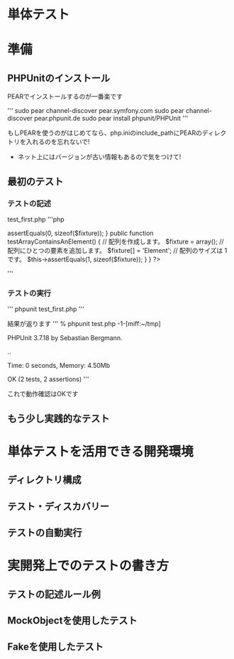# 単体テスト


# 準備

## PHPUnitのインストール
PEARでインストールするのが一番楽です

'''
sudo pear channel-discover pear.symfony.com
sudo pear channel-discover pear.phpunit.de
sudo pear install phpunit/PHPUnit
'''

もしPEARを使うのがはじめてなら、php.iniのinclude_pathにPEARのディレクトリを入れるのを忘れないで!

* ネット上にはバージョンが古い情報もあるので気をつけて!

## 最初のテスト

### テストの記述
test_first.php
'''php
<?php
class ArrayTest extends PHPUnit_Framework_TestCase
{
    public function testNewArrayIsEmpty()
    {
        // 配列を作成します。
        $fixture = array();

        // 配列のサイズは 0 です。
        $this->assertEquals(0, sizeof($fixture));
    }

    public function testArrayContainsAnElement()
    {
        // 配列を作成します。
        $fixture = array();

        // 配列にひとつの要素を追加します。
        $fixture[] = 'Element';

        // 配列のサイズは 1 です。
        $this->assertEquals(1, sizeof($fixture));
    }
}
?>
'''

### テストの実行
'''
phpunit test_first.php
'''

結果が返ります
'''
% phpunit test.php                                                                                                                                    -1-[miff:~/tmp]

PHPUnit 3.7.18 by Sebastian Bergmann.

..

Time: 0 seconds, Memory: 4.50Mb

OK (2 tests, 2 assertions)
'''

これで動作確認はOKです

## もう少し実践的なテスト

# 単体テストを活用できる開発環境

## ディレクトリ構成

## テスト・ディスカバリー

## テストの自動実行

# 実開発上でのテストの書き方

## テストの記述ルール例

## MockObjectを使用したテスト

## Fakeを使用したテスト


